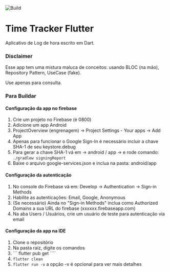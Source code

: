 ![Build](https://github.com/1ucas/time-tracker-app-flutter/workflows/Flutter-CI/badge.svg)

# Time Tracker Flutter

Aplicativo de Log de hora escrito em Dart.

### Disclaimer

Esse app tem uma mistura maluca de conceitos: usando BLOC (na mão), Repository Pattern, UseCase (fake). 

Use apenas para consulta.

### Para Buildar

#### Configuração da app no firebase
1. Crie um projeto no Firebase (é 0800)
1. Adicione um app Android
  1. ProjectOverview (engrenagem) -> Project Settings - Your apps -> Add App
  1. Apenas para funcionar o Google Sign-In é necessário incluir a chave SHA-1 de seu keystore.debug
  1. Para gerar a chave SHA-1 vá em -> android / app -> e rode comando: ```./gradlew signingReport```
1. Baixe o arquivo google-services.json e inclua na pasta: android/app 

#### Configuração da autenticação
1. No console do Firebase vá em: Develop -> Authentication -> Sign-in Methods
1. Habilite as autenticações: Email, Google, Anonymous
1. (Se necessário) Ainda no "Sign-in Methods" inclua como Authorized Domains a sua URL do firebase (xxxxxx.firebaseapp.com)
1. Na aba Users / Usuários, crie um usuário de teste para autenticação via email

#### Configuração da app na IDE

1. Clone o repositório 
1. Na pasta raiz, digite os comandos
  1. ``` flutter pub get ````
  1. ``` flutter clean ```
  1. ``` flutter run -v ```  a opção -v é opcional para ver mais detalhes
